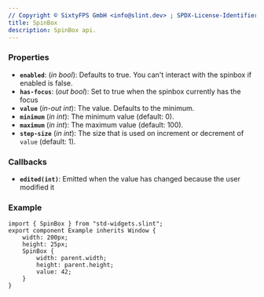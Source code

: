 ```yaml
---
// Copyright © SixtyFPS GmbH <info@slint.dev> ; SPDX-License-Identifier: MIT
title: SpinBox
description: SpinBox api.
---
```


### Properties

-   **`enabled`**: (_in_ _bool_): Defaults to true. You can't interact with the spinbox if enabled is false.
-   **`has-focus`**: (_out_ _bool_): Set to true when the spinbox currently has the focus
-   **`value`** (_in-out_ _int_): The value. Defaults to the minimum.
-   **`minimum`** (_in_ _int_): The minimum value (default: 0).
-   **`maximum`** (_in_ _int_): The maximum value (default: 100).
-   **`step-size`** (_in_ _int_): The size that is used on increment or decrement of `value` (default: 1).

### Callbacks

- **`edited(int)`**: Emitted when the value has changed because the user modified it

### Example

```slint
import { SpinBox } from "std-widgets.slint";
export component Example inherits Window {
    width: 200px;
    height: 25px;
    SpinBox {
        width: parent.width;
        height: parent.height;
        value: 42;
    }
}
```
